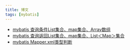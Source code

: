 ```yaml
---
title: 博文
tags: [mybatis]
---
```


- [mybatis 查询条件List集合、map集合、Array数组](./mybatis-list-map-array.md)
- [mybatis 查询返回List集合、map集合、List＜Map＞集合](./mybatis-List-map.md)
- [mybatis Mapper.xml类型判断](./mybatis-type-handler.md)

